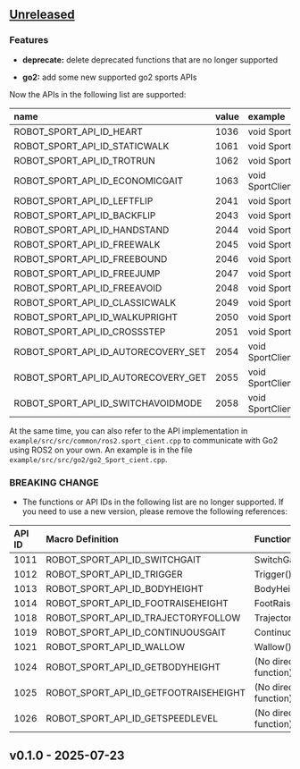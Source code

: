 <a name="unreleased"></a>
## [Unreleased]

### Features
- **deprecate:** delete deprecated functions that are no longer supported

- **go2:** add some new supported go2 sports APIs



Now the APIs in the following list are supported:

| name                                  | value | example                                                      |
| :------------------------------------ | :---- | :----------------------------------------------------------- |
| ROBOT_SPORT_API_ID_HEART            | 1036  | void SportClient::Heart();   |
| ROBOT_SPORT_API_ID_STATICWALK       | 1061  | void SportClient::StaticWalk(); |
| ROBOT_SPORT_API_ID_TROTRUN          | 1062  | void SportClient::TrotRun(); |
| ROBOT_SPORT_API_ID_ECONOMICGAIT     | 1063  | void SportClient::EconomicGait(); |
| ROBOT_SPORT_API_ID_LEFTFLIP         | 2041  | void SportClient::LeftFlip(); |
| ROBOT_SPORT_API_ID_BACKFLIP         | 2043  | void SportClient::BackFlip(); |
| ROBOT_SPORT_API_ID_HANDSTAND        | 2044  | void SportClient::HandStand(); |
| ROBOT_SPORT_API_ID_FREEWALK         | 2045  | void SportClient::FreeWalk(); |
| ROBOT_SPORT_API_ID_FREEBOUND        | 2046  | void SportClient::FreeBound(); |
| ROBOT_SPORT_API_ID_FREEJUMP         | 2047  | void SportClient::FreeJump(); |
| ROBOT_SPORT_API_ID_FREEAVOID        | 2048  | void SportClient::FreeAvoid(); |
| ROBOT_SPORT_API_ID_CLASSICWALK      | 2049  | void SportClient::ClassicWalk(); |
| ROBOT_SPORT_API_ID_WALKUPRIGHT      | 2050  | void SportClient::WalkUpright(); |
| ROBOT_SPORT_API_ID_CROSSSTEP        | 2051  | void SportClient::CrossStep(); |
| ROBOT_SPORT_API_ID_AUTORECOVERY_SET | 2054  | void SportClient::AutoRecoverySet(); |
| ROBOT_SPORT_API_ID_AUTORECOVERY_GET | 2055  | void SportClient::AutoRecoveryGet(); |
| ROBOT_SPORT_API_ID_SWITCHAVOIDMODE  | 2058  | void SportClient::SwitchAvoidMode(); |

At the same time, you can also refer to the API implementation in `example/src/src/common/ros2.sport_cient.cpp` to communicate with Go2 using ROS2 on your own. An example is in the file `example/src/src/go2/go2_Sport_cient.cpp`.

### BREAKING CHANGE

- The functions or API IDs in the following list are no longer supported. If you need to use a new version, please remove the following references:

| API ID | Macro Definition                      | Function Name        |
| :----- | :------------------------------------ | :------------------- |
| 1011   | ROBOT_SPORT_API_ID_SWITCHGAIT         | SwitchGait()         |
| 1012   | ROBOT_SPORT_API_ID_TRIGGER            | Trigger()            |
| 1013   | ROBOT_SPORT_API_ID_BODYHEIGHT         | BodyHeight()         |
| 1014   | ROBOT_SPORT_API_ID_FOOTRAISEHEIGHT    | FootRaiseHeight()    |
| 1018   | ROBOT_SPORT_API_ID_TRAJECTORYFOLLOW   | TrajectoryFollow()   |
| 1019   | ROBOT_SPORT_API_ID_CONTINUOUSGAIT     | ContinuousGait()     |
| 1021   | ROBOT_SPORT_API_ID_WALLOW             | Wallow()             |
| 1024   | ROBOT_SPORT_API_ID_GETBODYHEIGHT      | (No direct function) |
| 1025   | ROBOT_SPORT_API_ID_GETFOOTRAISEHEIGHT | (No direct function) |
| 1026   | ROBOT_SPORT_API_ID_GETSPEEDLEVEL      | (No direct function) |


<a name="v0.1.0"></a>
## v0.1.0 - 2025-07-23

[Unreleased]: https://github.com/unitreerobotics/unitree_ros2/compare/v0.1.0...HEAD
